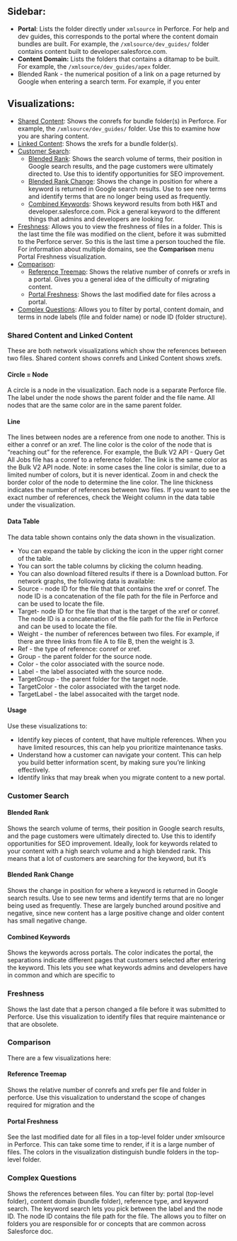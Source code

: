 ## **Sidebar:**

- **Portal**: Lists the folder directly under `xmlsource` in Perforce. For help and dev guides, this corresponds to the portal where the content domain bundles are built. For example, the `/xmlsource/dev_guides/` folder contains content built to developer.salesforce.com.
- **Content Domain:** Lists the folders that contains a ditamap to be built. For example, the `/xmlsource/dev_guides/apex` folder.
- Blended Rank - the numerical position of a link on a page returned by Google when entering a search term. For example, if you enter

## Visualizations:

- [Shared Content](#shared-content-and-linked-content): Shows the conrefs for bundle folder(s) in Perforce. For example, the `/xmlsource/dev_guides/` folder. Use this to examine how you are sharing content.
- [Linked Content](#shared-content-and-linked-content): Shows the xrefs for a bundle folder(s).
- [Customer Search](#customer-search):
  - [Blended Rank](#blended-rank): Shows the search volume of terms, their position in Google search results, and the page customers were ultimately directed to. Use this to identify opportunities for SEO improvement.
  - [Blended Rank Change](#blended-rank-change): Shows the change in position for where a keyword is returned in Google search results. Use to see new terms and identify terms that are no longer being used as frequently.
  - [Combined Keywords](#combined-keywords): Shows keyword results from both H&T and developer.salesforce.com. Pick a general keyword to the different things that admins and developers are looking for.
- [Freshness](#freshness): Allows you to view the freshness of files in a folder. This is the last time the file was modified on the client, before it was submitted to the Perforce server. So this is the last time a person touched the file. For information about multiple domains, see the **Comparison** menu Portal Freshness visualization.
- [Comparison](#comparison):
  - [Reference Treemap](#reference-treemap): Shows the relative number of conrefs or xrefs in a portal. Gives you a general idea of the difficulty of migrating content.
  - [Portal Freshness](#portal-fFreshness): Shows the last modified date for files across a portal.
- [Complex Questions](#complex-questions): Allows you to filter by portal, content domain, and terms in node labels (file and folder name) or node ID (folder structure).

### Shared Content and Linked Content

These are both network visualizations which show the references between two files. Shared content shows conrefs and Linked Content shows xrefs.

#### Circle = Node

A circle is a node in the visualization. Each node is a separate Perforce file. The label under the node shows the parent folder and the file name. All nodes that are the same color are in the same parent folder.

#### Line

The lines between nodes are a reference from one node to another. This is either a conref or an xref.
The line color is the color of the node that is “reaching out” for the reference. For example, the Bulk V2 API - Query Get All Jobs file has a conref to a reference folder. The link is the same color as the Bulk V2 API node. Note: in some cases the line color is similar, due to a limited number of colors, but it is never identical. Zoom in and check the border color of the node to determine the line color.
The line thickness indicates the number of references between two files. If you want to see the exact number of references, check the Weight column in the data table under the visualization.

#### Data Table

The data table shown contains only the data shown in the visualization.

- You can expand the table by clicking the icon in the upper right corner of the table.
- You can sort the table columns by clicking the column heading.
- You can also download filtered results if there is a Download button.
  For network graphs, the following data is available:
- Source - node ID for the file that that contains the xref or conref. The node ID is a concatenation of the file path for the file in Perforce and can be used to locate the file.
- Target- node ID for the file that that is the target of the xref or conref. The node ID is a concatenation of the file path for the file in Perforce and can be used to locate the file.
- Weight - the number of references between two files. For example, if there are three links from file A to file B, then the weight is 3.
- Ref - the type of reference: conref or xref.
- Group - the parent folder for the source node.
- Color - the color associated with the source node.
- Label - the label associated with the source node.
- TargetGroup - the parent folder for the target node.
- TargetColor - the color associated with the target node.
- TargetLabel - the label assocaited with the target node.

#### **Usage**

Use these visualizations to:

- Identify key pieces of content, that have multiple references. When you have limited resources, this can help you prioritize maintenance tasks.
- Understand how a customer can navigate your content. This can help you build better information scent, by making sure you’re linking effectively.
- Identify links that may break when you migrate content to a new portal.

### Customer Search

#### Blended Rank

Shows the search volume of terms, their position in Google search results, and the page customers were ultimately directed to. Use this to identify opportunities for SEO improvement.
Ideally, look for keywords related to your content with a high search volume and a high blended rank. This means that a lot of customers are searching for the keyword, but it’s

#### Blended Rank Change

Shows the change in position for where a keyword is returned in Google search results. Use to see new terms and identify terms that are no longer being used as frequently. These are largely bunched around positive and negative, since new content has a large positive change and older content has small negative change.

#### Combined Keywords

Shows the keywords across portals. The color indicates the portal, the separations indicate different pages that customers selected after entering the keyword. This lets you see what keywords admins and developers have in common and which are specific to

### Freshness

Shows the last date that a person changed a file before it was submitted to Perforce. Use this visualization to identify files that require maintenance or that are obsolete.

### Comparison

There are a few visualizations here:

#### Reference Treemap

Shows the relative number of conrefs and xrefs per file and folder in perforce. Use this visualization to understand the scope of changes required for migration and the

#### Portal Freshness

See the last modified date for all files in a top-level folder under xmlsource in Perforce. This can take some time to render, if it is a large number of files. The colors in the visualization distinguish bundle folders in the top-level folder.

### Complex Questions

Shows the references between files. You can filter by: portal (top-level folder), content domain (bundle folder), reference type, and keyword search.
The keyword search lets you pick between the label and the node ID. The node ID contains the file path for the file. The allows you to filter on folders you are responsible for or concepts that are common across Salesforce doc.
